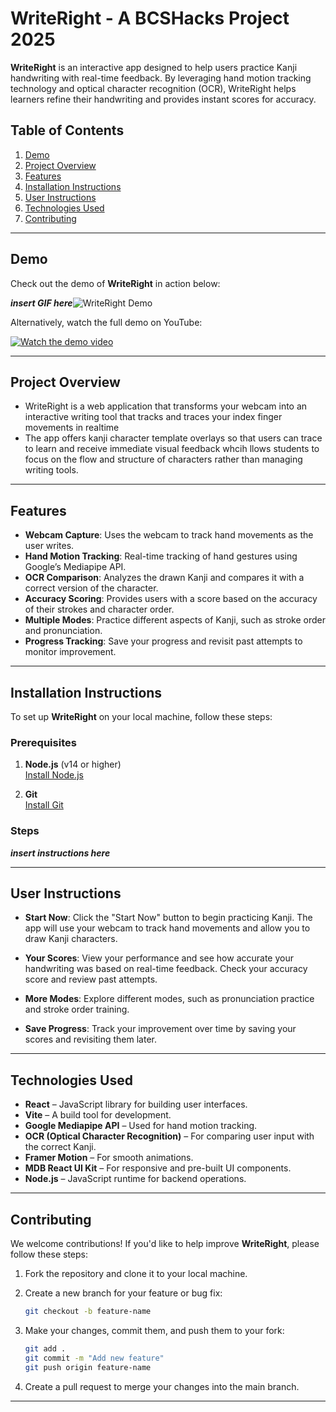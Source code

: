# WriteRight - A BCSHacks Project 2025

**WriteRight** is an interactive app designed to help users practice Kanji handwriting with real-time feedback. By leveraging hand motion tracking technology and optical character recognition (OCR), WriteRight helps learners refine their handwriting and provides instant scores for accuracy. 

## Table of Contents
1. [Demo](#demo)
2. [Project Overview](#project-overview)
3. [Features](#features)
4. [Installation Instructions](#installation-instructions)
5. [User Instructions](#user-instructions)
6. [Technologies Used](#technologies-used)
7. [Contributing](#contributing)
---

## Demo

Check out the demo of **WriteRight** in action below:

**_insert GIF here_**![WriteRight Demo](assets/demo.gif)

Alternatively, watch the full demo on YouTube:

[![Watch the demo video](https://img.youtube.com/vi/OHakj5i-bcU/0.jpg)](https://www.youtube.com/watch?v=OHakj5i-bcU)

---

## Project Overview

- WriteRight is a web application that transforms your webcam into an interactive writing tool that tracks and traces your index finger movements in realtime
- The app offers kanji character template overlays so that users can trace to learn and receive immediate visual feedback whcih llows students to focus on the flow and structure of characters rather than managing writing tools.

---

## Features

- **Webcam Capture**: Uses the webcam to track hand movements as the user writes.
- **Hand Motion Tracking**: Real-time tracking of hand gestures using Google’s Mediapipe API.
- **OCR Comparison**: Analyzes the drawn Kanji and compares it with a correct version of the character.
- **Accuracy Scoring**: Provides users with a score based on the accuracy of their strokes and character order.
- **Multiple Modes**: Practice different aspects of Kanji, such as stroke order and pronunciation.
- **Progress Tracking**: Save your progress and revisit past attempts to monitor improvement.

---

## Installation Instructions

To set up **WriteRight** on your local machine, follow these steps:

### Prerequisites

1. **Node.js** (v14 or higher)  
   [Install Node.js](https://nodejs.org/)

2. **Git**  
   [Install Git](https://git-scm.com/)

### Steps

**_insert instructions here_**

---

## User Instructions

- **Start Now**: Click the "Start Now" button to begin practicing Kanji. The app will use your webcam to track hand movements and allow you to draw Kanji characters.

- **Your Scores**: View your performance and see how accurate your handwriting was based on real-time feedback. Check your accuracy score and review past attempts.

- **More Modes**: Explore different modes, such as pronunciation practice and stroke order training.

- **Save Progress**: Track your improvement over time by saving your scores and revisiting them later.

---

## Technologies Used

- **React** – JavaScript library for building user interfaces.
- **Vite** – A build tool for development.
- **Google Mediapipe API** – Used for hand motion tracking.
- **OCR (Optical Character Recognition)** – For comparing user input with the correct Kanji.
- **Framer Motion** – For smooth animations.
- **MDB React UI Kit** – For responsive and pre-built UI components.
- **Node.js** – JavaScript runtime for backend operations.

---

## Contributing

We welcome contributions! If you'd like to help improve **WriteRight**, please follow these steps:

1. Fork the repository and clone it to your local machine.

2. Create a new branch for your feature or bug fix:
   ```bash
   git checkout -b feature-name

3. Make your changes, commit them, and push them to your fork:
   ```bash
   git add .
   git commit -m "Add new feature"
   git push origin feature-name

4. Create a pull request to merge your changes into the main branch.

---




